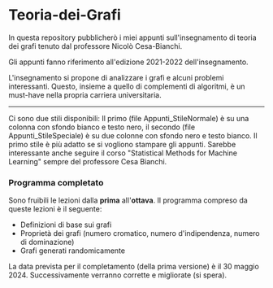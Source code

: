 # Teoria-dei-Grafi
In questa repository pubblicherò i miei appunti sull'insegnamento di teoria dei grafi tenuto dal professore Nicolò Cesa-Bianchi. 

Gli appunti fanno riferimento all'edizione 2021-2022 dell'insegnamento. 

L'insegnamento si propone di analizzare i grafi e alcuni problemi interessanti. Questo, insieme a quello di complementi di algoritmi, è un must-have nella propria carriera universitaria. 

--- 
Ci sono due stili disponibili: Il primo (file  Appunti_StileNormale) è su una colonna con sfondo bianco e testo nero, il secondo (file Appunti_StileSpeciale) è su due colonne con sfondo nero e testo bianco. Il primo stile è più adatto se si vogliono stampare gli appunti. Sarebbe interessante anche seguire il corso "Statistical Methods for Machine Learning" sempre del professore Cesa Bianchi. 

### Programma completato

Sono fruibili le lezioni dalla **prima** all'**ottava**. Il programma compreso da queste lezioni è il seguente:

- Definizioni di base sui grafi
- Proprietà dei grafi (numero cromatico, numero d'indipendenza, numero di dominazione)
- Grafi generati randomicamente

La data prevista per il completamento (della prima versione) è il 30 maggio 2024. Successivamente verranno corrette e migliorate (si spera).

